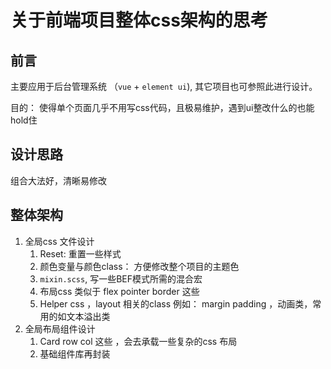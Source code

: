 # 关于前端项目整体css架构的思考

## 前言

主要应用于后台管理系统 （`vue` + `element ui`), 其它项目也可参照此进行设计。

目的： 使得单个页面几乎不用写css代码，且极易维护，遇到ui整改什么的也能hold住

## 设计思路

组合大法好，清晰易修改

## 整体架构

1. 全局css 文件设计
   1. Reset:  重置一些样式
   2. 颜色变量与颜色class： 方便修改整个项目的主题色
   3. `mixin.scss`, 写一些BEF模式所需的混合宏
   4. 布局css 类似于 flex pointer border 这些
   5. Helper css ，layout 相关的class 例如： margin padding ，动画类，常用的如文本溢出类
2. 全局布局组件设计
   1. Card  row col 这些 ，会去承载一些复杂的css 布局 
   2. 基础组件库再封装






